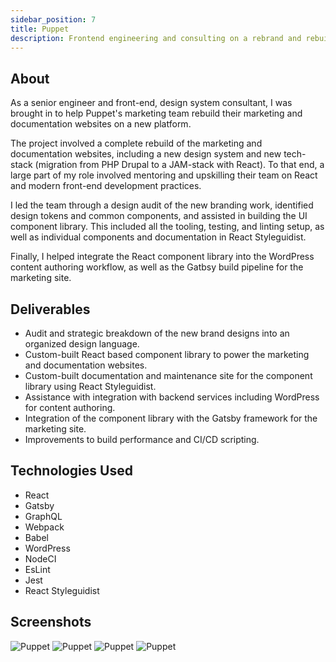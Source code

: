 ```yaml
---
sidebar_position: 7
title: Puppet
description: Frontend engineering and consulting on a rebrand and rebuild of puppet.com
---
```


## About

As a senior engineer and front-end, design system consultant, I was brought in to help Puppet's marketing team
rebuild their marketing and documentation websites on a new platform.

The project involved a complete rebuild of the marketing and documentation websites, including a new design system
and new tech-stack (migration from PHP Drupal to a JAM-stack with React). To that end, a large part of my role
involved mentoring and upskilling their team on React and modern front-end development practices.

I led the team through a design audit of the new branding work, identified design tokens and common components, and
assisted in building the UI component library. This included all the tooling, testing, and linting setup, as well as
individual components and documentation in React Styleguidist.

Finally, I helped integrate the React component library into the WordPress content authoring workflow, as well as
the Gatbsy build pipeline for the marketing site.

## Deliverables

- Audit and strategic breakdown of the new brand designs into an organized design language.
- Custom-built React based component library to power the marketing and documentation websites.
- Custom-built documentation and maintenance site for the component library using React Styleguidist.
- Assistance with integration with backend services including WordPress for content authoring.
- Integration of the component library with the Gatsby framework for the marketing site.
- Improvements to build performance and CI/CD scripting.

## Technologies Used

- React
- Gatsby
- GraphQL
- Webpack
- Babel
- WordPress
- NodeCI
- EsLint
- Jest
- React Styleguidist

## Screenshots

![Puppet](/img/puppet.jpeg)
![Puppet](/img/puppet-2.jpeg)
![Puppet](/img/puppet-3.jpeg)
![Puppet](/img/puppet-4.jpeg)